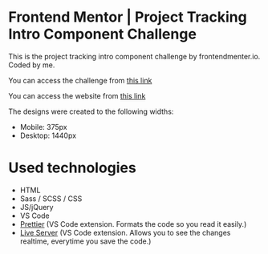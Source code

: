 # Frontend Mentor | Project Tracking Intro Component Challenge

This is the project tracking intro component challenge by frontendmenter.io. Coded by me.

You can access the challenge from <a href="https://www.frontendmentor.io/challenges/project-tracking-intro-component-5d289097500fcb331a67d80e" target="_blank">this link</a>

You can access the website from <a href="https://project-tracking-intro-component.fatihcaen.now.sh/" target="_blank">this link</a>

The designs were created to the following widths:

- Mobile: 375px
- Desktop: 1440px



# Used technologies

- HTML
- Sass / SCSS / CSS
- JS/jQuery
- VS Code
- <a href="https://marketplace.visualstudio.com/items?itemName=esbenp.prettier-vscode" target="_blank">Prettier</a> (VS Code extension. Formats the code so you read it easily.)
- <a href="https://marketplace.visualstudio.com/items?itemName=ritwickdey.LiveServer" target="_blank">Live Server</a> (VS Code extension. Allows you to see the changes realtime, everytime you save the code.)
